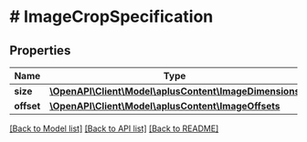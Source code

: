 # # ImageCropSpecification

## Properties

Name | Type | Description | Notes
------------ | ------------- | ------------- | -------------
**size** | [**\OpenAPI\Client\Model\aplusContent\ImageDimensions**](ImageDimensions.md) |  |
**offset** | [**\OpenAPI\Client\Model\aplusContent\ImageOffsets**](ImageOffsets.md) |  | [optional]

[[Back to Model list]](../../README.md#models) [[Back to API list]](../../README.md#endpoints) [[Back to README]](../../README.md)
